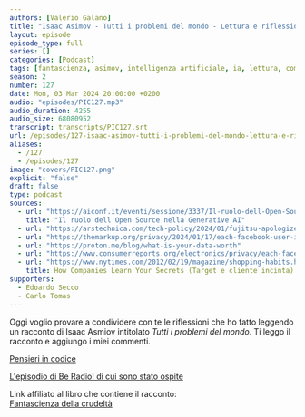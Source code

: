 ```yaml
---
authors: [Valerio Galano]
title: "Isaac Asimov - Tutti i problemi del mondo - Lettura e riflessioni"
layout: episode
episode_type: full
series: []
categories: [Podcast]
tags: [fantascienza, asimov, intelligenza artificiale, ia, lettura, commento, riflessione]
season: 2
number: 127
date: Mon, 03 Mar 2024 20:00:00 +0200
audio: "episodes/PIC127.mp3"
audio_duration: 4255
audio_size: 68080952
transcript: transcripts/PIC127.srt
url: /episodes/127-isaac-asimov-tutti-i-problemi-del-mondo-lettura-e-riflessioni
aliases: 
  - /127
  - /episodes/127
image: "covers/PIC127.png"
explicit: "false"
draft: false
type: podcast
sources:
  - url: "https://aiconf.it/eventi/sessione/3337/Il-ruolo-dell-Open-Source-nella-Generative-AI"
    title: "Il ruolo dell'Open Source nella Generative AI"
  - url: "https://arstechnica.com/tech-policy/2024/01/fujitsu-apologizes-for-software-bugs-that-fueled-wrongful-convictions-in-uk/"
  - url: "https://themarkup.org/privacy/2024/01/17/each-facebook-user-is-monitored-by-thousands-of-companies-study-indicates"
  - url: "https://proton.me/blog/what-is-your-data-worth"
  - url: "https://www.consumerreports.org/electronics/privacy/each-facebook-user-is-monitored-by-thousands-of-companies-a5824207467/"
  - url: "https://www.nytimes.com/2012/02/19/magazine/shopping-habits.html"
    title: How Companies Learn Your Secrets (Target e cliente incinta)
supporters:
  - Edoardo Secco
  - Carlo Tomas
---
```

Oggi voglio provare a condividere con te le riflessioni che ho fatto leggendo un racconto di Isaac Asmiov intitolato *Tutti i problemi del mondo*. Ti leggo il racconto e aggiungo i miei commenti.

[Pensieri in codice](https://pensieriincodice.it/125)

[L'episodio di Be Radio! di cui sono stato ospite](https://www.spreaker.com/episode/le-ai-conquisteranno-il-mondo-con-valerio-galano-di-pensieri-in-codice--58471060)

Link affiliato al libro che contiene il racconto:\
[Fantascienza della crudeltà](https://amzn.to/495CCIX)

